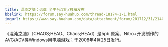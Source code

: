 ```yaml
---
title: 混沌之脑：诺亚 全平台汉化/移植发布
bbslink: https://forum.say-huahuo.com/thread-18174-1-1.html
imgurl: https://www.say-huahuo.com/data/attachment/forum/201712/31/214001yeoy8mzsye8e0aic.jpg
---
```


《混沌之脑》（CHAOS;HEAD、Chäos;HEAd）是5pb.原案、Nitro+开发制作的AVG/ADV类Windows用电脑游戏；于2008年4月25日发行。<!--more-->
